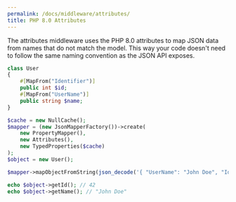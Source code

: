 ```yaml
---
permalink: /docs/middleware/attributes/  
title: PHP 8.0 Attributes 
---
```


The attributes middleware uses the PHP 8.0 attributes to map JSON data from names that do not match the model.
 This way your code doesn't need to follow the same naming convention as the JSON API exposes.
 
```php
class User
{
    #[MapFrom("Identifier")]
    public int $id;
    #[MapFrom("UserName")]
    public string $name;
}

$cache = new NullCache();
$mapper = (new JsonMapperFactory())->create(
    new PropertyMapper(),
    new Attributes(),
    new TypedProperties($cache)
);
$object = new User();

$mapper->mapObjectFromString(json_decode('{ "UserName": "John Doe", "Identifier": 42 }'), $object);

echo $object->getId(); // 42
echo $object->getName(); // "John Doe"
```